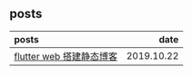                 
## posts

|posts|date|
|:-|-:|
|[flutter web 搭建静态博客](flutter_web搭建静态博客.md)|2019.10.22|
